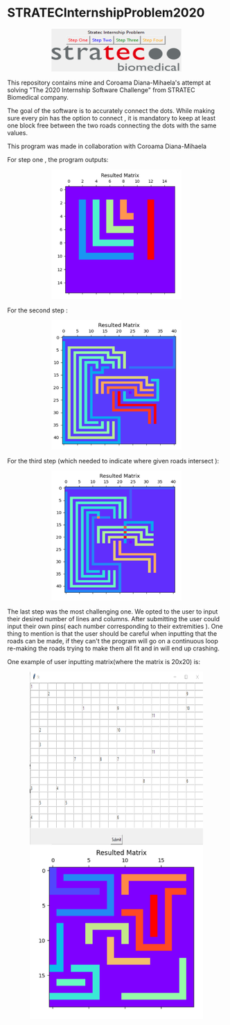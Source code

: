 # STRATECInternshipProblem2020

<p align="center">
<img src="https://github.com/CoroamaLarisa/STRATECInternshipProblem2020/blob/main/images_internship/GUIbegin.png" width="300" height="100">
</p>


This repository contains mine and Coroama Diana-Mihaela's attempt at solving "The 2020 Internship Software Challenge" from STRATEC Biomedical company. 

The goal of the software is to accurately connect the dots. While making sure every pin has the option to connect , it is mandatory to keep at least one block free between the two roads connecting the dots with the same values. 

This program was made in collaboration with Coroama Diana-Mihaela

For step one , the program outputs:

<p align="center">
<img src="https://github.com/CoroamaLarisa/STRATECInternshipProblem2020/blob/main/images_internship/step_one.png" width="300" height="300">
</p>


For the second step :

<p align="center">
<img src="https://github.com/CoroamaLarisa/STRATECInternshipProblem2020/blob/main/images_internship/step_two.png" width="300" height="300">
</p>


For the third step (which needed to indicate where given roads intersect ):

<p align="center">
<img src="https://github.com/CoroamaLarisa/STRATECInternshipProblem2020/blob/main/images_internship/step_three.png" width="300" height="300">
</p>


The last step was the most challenging one. We opted to the user to input their desired number of lines and columns. After submitting the user could input their own pins( each number corresponding to their extremities ). One thing to mention is that the user should be careful when inputting that the roads can be made, if they can't the program will go on a continuous loop re-making the roads trying to make them all fit and in will end up crashing. 

One example of user inputting matrix(where the matrix is 20x20) is:
<p align="center">
<img src="https://github.com/CoroamaLarisa/STRATECInternshipProblem2020/blob/main/images_internship/step_four.png" width="400" height="400">
  <img src="https://github.com/CoroamaLarisa/STRATECInternshipProblem2020/blob/main/images_internship/step_four_resulted.png" width="400" height="400">
</p>
